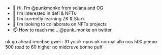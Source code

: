 - 👋 Hi, I’m @punkmonke from solana and OG
- 👀 I’m interested in defi & NFTs
- 🌱 I’m currently learning ZK & Stark 
- 💞️ I’m looking to collaborate on NFTs projects
- 📫 How to reach me ...@punk_monke on twitter

ok go ahead
recebse gwei : 31
yo
ok
opos
ok
normal
allo
nos 500 peepo 500
road to 60
higher
no midcruve
bonne puff
